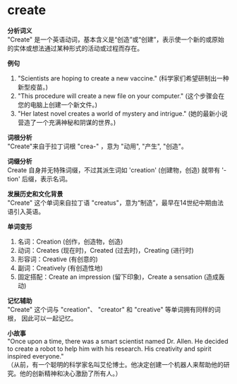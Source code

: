 # create

**分析词义**  
"Create" 是一个英语动词，基本含义是“创造”或“创建”，表示使一个新的或原始的实体或想法通过某种形式的活动或过程而存在。

  

**例句**

  

1.  "Scientists are hoping to create a new vaccine." (科学家们希望研制出一种新型疫苗。)
2.  "This procedure will create a new file on your computer." (这个步骤会在您的电脑上创建一个新文件。)
3.  "Her latest novel creates a world of mystery and intrigue." (她的最新小说营造了一个充满神秘和阴谋的世界。)

  

**词根分析**  
"Create"来自于拉丁词根 "crea-" ，意为 "动用", "产生", "创造"。

  

**词缀分析**  
Create 自身并无特殊词缀，不过其派生词如 'creation' (创建物，创造) 就带有 '-tion' 后缀，表示名词。

  

**发展历史和文化背景**  
"Create" 这个单词来自拉丁语 "creatus"，意为“制造”，最早在14世纪中期由法语引入英语。

  

**单词变形**

  

1.  名词：Creation (创作，创造物，创造)
2.  动词：Creates (现在时)，Created (过去时)，Creating (进行时)
3.  形容词：Creative (有创意的)
4.  副词：Creatively (有创造性地)
5.  固定搭配：Create an impression (留下印象)，Create a sensation (造成轰动)

  

**记忆辅助**  
"Create" 这个词与 "creation"、 "creator" 和 "creative" 等单词拥有同样的词根， 因此可以一起记忆。

  

**小故事**  
"Once upon a time, there was a smart scientist named Dr. Allen. He decided to create a robot to help him with his research. His creativity and spirit inspired everyone."  
（从前，有一个聪明的科学家名叫艾伦博士。他决定创建一个机器人来帮助他的研究。他的创新精神和决心激励了所有人。）
